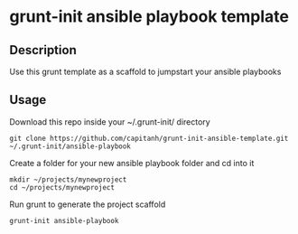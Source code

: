 # grunt-init ansible playbook template

## Description
Use this grunt template as a scaffold to jumpstart your ansible playbooks

## Usage
Download this repo inside your ~/.grunt-init/ directory
```
git clone https://github.com/capitanh/grunt-init-ansible-template.git ~/.grunt-init/ansible-playbook
```
Create a folder for your new ansible playbook folder and cd into it
```
mkdir ~/projects/mynewproject
cd ~/projects/mynewproject
```
Run grunt to generate the project scaffold
```
grunt-init ansible-playbook
```

